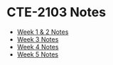 # CTE-2103 Notes

* [Week 1 & 2 Notes](./CTE-2103-Week1&2-Notes.md)
* [Week 3 Notes](./CTE-2103-Week3.md)
* [Week 4 Notes](./CTE-2103-Week4.md)
* [Week 5 Notes](./CTE-2103-Week5.md)
